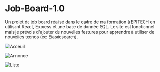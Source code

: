 # Job-Board-1.0
Un projet de job board réalisé dans le cadre de ma formation à EPITECH en utilisant React, Express et une base de donnée SQL. Le site est fonctionnel mais je prévois d'ajouter de nouvelles features pour apprendre à utiliser de nouvelles tecnos (ex: Elasticsearch).

![Acceuil](https://github.com/Pepilo/Job-Board-1.0/assets/144693680/c7ff694c-af4a-4a8c-ba97-0e2869ceb154)

![Annonce](https://github.com/Pepilo/Job-Board-1.0/assets/144693680/6821c188-7204-4c7e-9bd7-cce8966eaab5)

![Liste](https://github.com/Pepilo/Job-Board-1.0/assets/144693680/657e55e0-f33a-434d-acc8-b10d4437767d)


